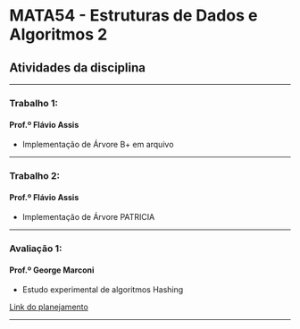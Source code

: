# MATA54 - Estruturas de Dados e Algoritmos 2
## Atividades da disciplina 

---
### Trabalho 1: 
#### Prof.º Flávio Assis
* Implementação de Árvore B+ em arquivo
---
### Trabalho 2:
#### Prof.º Flávio Assis
* Implementação de Árvore PATRICIA
---
### Avaliação 1:
#### Prof.º George Marconi
* Estudo experimental de algoritmos Hashing

[Link do planejamento](https://github.com/igordantasgf/MATA54/tree/main/Avalia%C3%A7%C3%A3o%201)

---
